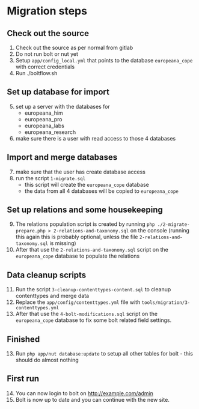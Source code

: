 # Migration steps

## Check out the source

1. Check out the source as per normal from gitlab
2. Do not run bolt or nut yet
3. Setup `app/config_local.yml` that points to the database `europeana_cope` with correct credentials
4. Run ./boltflow.sh

## Set up database for import

5. set up a server with the databases for
    - europeana_him
    - europeana_pro
    - europeana_labs
    - europeana_research
6. make sure there is a user with read access to those 4 databases

## Import and merge databases

7. make sure that the user has create database access
8. run the script `1-migrate.sql`
    - this script will create the `europeana_cope` database
    - the data from all 4 databases will be copied to `europeana_cope`

## Set up relations and some housekeeping

9. The relations population script is created by running `php ./2-migrate-prepare.php > 2-relations-and-taxonomy.sql` on the console (running this again this is probably optional, unless the file `2-relations-and-taxonomy.sql` is missing)
10. After that use the `2-relations-and-taxonomy.sql` script on the `europeana_cope` database to populate the relations

## Data cleanup scripts

11. Run the script `3-cleanup-contenttypes-content.sql` to cleanup contenttypes and merge data
12. Replace the `app/config/contenttypes.yml` file with `tools/migration/3-contenttypes.yml`
13. After that use the `4-bolt-modifications.sql` script on the `europeana_cope` database to fix some bolt related field settings.

## Finished

13. Run `php app/nut database:update` to setup all other tables for bolt - this should do almost nothing

## First run

14. You can now login to bolt on http://example.com/admin
15. Bolt is now up to date and you can continue with the new site.
